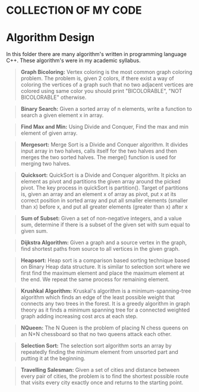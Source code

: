 # COLLECTION OF MY CODE
# Algorithm Design
In this folder there are many algorithm's written in programming language C++. These algorithm's were in my academic syllabus.

> <b>Graph Bicoloring:</b> Vertex coloring is the most common graph coloring problem. The problem is, given 2 colors, if there exist a way of coloring the vertices of a graph such that no two adjacent vertices are colored using same color you should print "BICOLORABLE", "NOT BICOLORABLE" otherwise.

> <b>Binary Search:</b> Given a sorted array of n elements, write a function to search a given element x in array.

> <b>Find Max and Min:</b> Using Divide and Conquer, Find the max and min element of given array.

> <b>Mergesort:</b> Merge Sort is a Divide and Conquer algorithm. It divides input array in two halves, calls itself for the two halves and then merges the two sorted halves. The merge() function is used for merging two halves.

> <b>Quicksort:</b> QuickSort is a Divide and Conquer algorithm. It picks an element as pivot and partitions the given array around the picked pivot. The key process in quickSort is partition(). Target of partitions is, given an array and an element x of array as pivot, put x at its correct position in sorted array and put all smaller elements (smaller than x) before x, and put all greater elements (greater than x) after x

> <b>Sum of Subset:</b> Given a set of non-negative integers, and a value sum, determine if there is a subset of the given set with sum equal to given sum.

> <b>Dijkstra Algorithm:</b> Given a graph and a source vertex in the graph, find shortest paths from source to all vertices in the given graph.

> <b>Heapsort:</b> Heap sort is a comparison based sorting technique based on Binary Heap data structure. It is similar to selection sort where we first find the maximum element and place the maximum element at the end. We repeat the same process for remaining element. 

> <b>Krushkal Algorithm:</b> Kruskal's algorithm is a minimum-spanning-tree algorithm which finds an edge of the least possible weight that connects any two trees in the forest. It is a greedy algorithm in graph theory as it finds a minimum spanning tree for a connected weighted graph adding increasing cost arcs at each step.

> <b>NQueen:</b> The N Queen is the problem of placing N chess queens on an N×N chessboard so that no two queens attack each other.

> <b>Selection Sort:</b> The selection sort algorithm sorts an array by repeatedly finding the minimum element from unsorted part and putting it at the beginning.

> <b>Travelling Salesman:</b> Given a set of cities and distance between every pair of cities, the problem is to find the shortest possible route that visits every city exactly once and returns to the starting point.